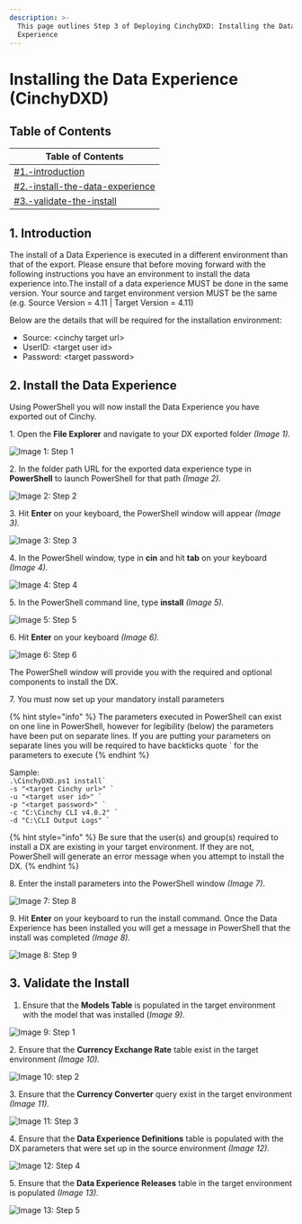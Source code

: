 ```yaml
---
description: >-
  This page outlines Step 3 of Deploying CinchyDXD: Installing the Data
  Experience
---
```


# Installing the Data Experience (CinchyDXD)

## Table of Contents

| Table of Contents                                                                                                       |
| ----------------------------------------------------------------------------------------------------------------------- |
| [#1.-introduction](installing-the-data-experience-cinchydxd.md#1.-introduction "mention")                               |
| [#2.-install-the-data-experience](installing-the-data-experience-cinchydxd.md#2.-install-the-data-experience "mention") |
| [#3.-validate-the-install](installing-the-data-experience-cinchydxd.md#3.-validate-the-install "mention")               |

## 1. Introduction

The install of a Data Experience is executed in a different environment than that of the export. Please ensure that before moving forward with the following instructions you have an environment to install the data experience into.The install of a data experience MUST be done in the same version. Your source and target environment version MUST be the same (e.g. Source Version = 4.11 | Target Version = 4.11)

Below are the details that will be required for the installation environment:

- Source: \<cinchy target url>
- UserID: \<target user id>
- Password: \<target password>

## 2. Install the Data Experience

Using PowerShell you will now install the Data Experience you have exported out of Cinchy.

1\. Open the **File Explorer** and navigate to your DX exported folder _(Image 1)._

![Image 1: Step 1](<../../../.gitbook/assets/image (340).png>)

2\. In the folder path URL for the exported data experience type in **PowerShell** to launch PowerShell for that path _(Image 2)._

![Image 2: Step 2](<../../../.gitbook/assets/image (440).png>)

3\. Hit **Enter** on your keyboard, the PowerShell window will appear _(Image 3)._

![Image 3: Step 3](<../../../.gitbook/assets/image (615).png>)

4\. In the PowerShell window, type in **cin** and hit **tab** on your keyboard _(Image 4)._

![Image 4: Step 4](<../../../.gitbook/assets/image (590).png>)

5\. In the PowerShell command line, type **install** _(Image 5)._

![Image 5: Step 5](<../../../.gitbook/assets/image (377).png>)

6\. Hit **Enter** on your keyboard _(Image 6)._

![Image 6: Step 6](<../../../.gitbook/assets/image (720).png>)

The PowerShell window will provide you with the required and optional components to install the DX.

7\. You must now set up your mandatory install parameters

{% hint style="info" %}
The parameters executed in PowerShell can exist on one line in PowerShell, however for legibility (below) the parameters have been put on separate lines. If you are putting your parameters on separate lines you will be required to have backticks quote \` for the parameters to execute
{% endhint %}

Sample:\
`` .\CinchyDXD.ps1 install` ``\
`` -s "<target Cinchy url>" ` ``\
`` -u "<target user id>" ` ``\
`` -p "<target password>" ` ``\
`` -c "C:\Cinchy CLI v4.0.2" ` ``\
`` -d "C:\CLI Output Logs" ` ``

{% hint style="info" %}
Be sure that the user(s) and group(s) required to install a DX are existing in your target environment. If they are not, PowerShell will generate an error message when you attempt to install the DX.
{% endhint %}

8\. Enter the install parameters into the PowerShell window _(Image 7)._

![Image 7: Step 8](<../../../.gitbook/assets/image (251).png>)

9\. Hit **Enter** on your keyboard to run the install command. Once the Data Experience has been installed you will get a message in PowerShell that the install was completed _(Image 8)._

![Image 8: Step 9](<../../../.gitbook/assets/image (555).png>)

## 3. Validate the Install

1. Ensure that the **Models Table** is populated in the target environment with the model that was installed (_Image 9)._

![Image 9: Step 1](<../../../.gitbook/assets/image (489).png>)

2\. Ensure that the **Currency Exchange Rate** table exist in the target environment _(Image 10)._

![Image 10: step 2](<../../../.gitbook/assets/image (373).png>)

3\. Ensure that the **Currency Converter** query exist in the target environment _(Image 11)._

![Image 11: Step 3](<../../../.gitbook/assets/image (547).png>)

4\. Ensure that the **Data Experience Definitions** table is populated with the DX parameters that were set up in the source environment _(Image 12)._

![Image 12: Step 4](<../../../.gitbook/assets/image (710).png>)

5\. Ensure that the **Data Experience Releases** table in the target environment is populated _(Image 13)._

![Image 13: Step 5](<../../../.gitbook/assets/image (90).png>)
